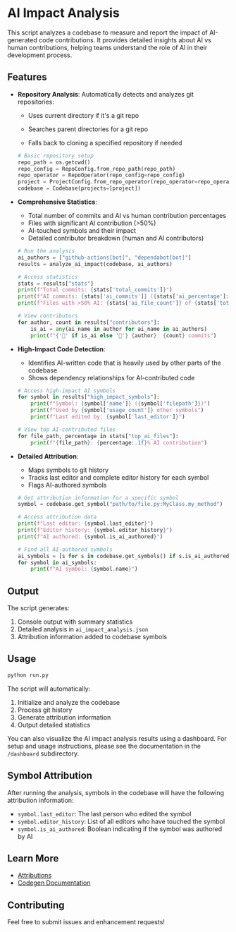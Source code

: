 # AI Impact Analysis

This script analyzes a codebase to measure and report the impact of AI-generated code contributions. It provides detailed insights about AI vs human contributions, helping teams understand the role of AI in their development process.

## Features

- **Repository Analysis**: Automatically detects and analyzes git repositories:

  - Uses current directory if it's a git repo

  - Searches parent directories for a git repo

  - Falls back to cloning a specified repository if needed

  ```python
  # Basic repository setup
  repo_path = os.getcwd()
  repo_config = RepoConfig.from_repo_path(repo_path)
  repo_operator = RepoOperator(repo_config=repo_config)
  project = ProjectConfig.from_repo_operator(repo_operator=repo_operator, programming_language=ProgrammingLanguage.PYTHON)
  codebase = Codebase(projects=[project])
  ```

- **Comprehensive Statistics**:

  - Total number of commits and AI vs human contribution percentages
  - Files with significant AI contribution (>50%)
  - AI-touched symbols and their impact
  - Detailed contributor breakdown (human and AI contributors)

  ```python
  # Run the analysis
  ai_authors = ["github-actions[bot]", "dependabot[bot]"]
  results = analyze_ai_impact(codebase, ai_authors)

  # Access statistics
  stats = results["stats"]
  print(f"Total commits: {stats['total_commits']}")
  print(f"AI commits: {stats['ai_commits']} ({stats['ai_percentage']:.1f}%)")
  print(f"Files with >50% AI: {stats['ai_file_count']} of {stats['total_file_count']}")

  # View contributors
  for author, count in results["contributors"]:
      is_ai = any(ai_name in author for ai_name in ai_authors)
      print(f"{'🤖' if is_ai else '👤'} {author}: {count} commits")
  ```

- **High-Impact Code Detection**:

  - Identifies AI-written code that is heavily used by other parts of the codebase
  - Shows dependency relationships for AI-contributed code

  ```python
  # Access high-impact AI symbols
  for symbol in results["high_impact_symbols"]:
      print(f"Symbol: {symbol['name']} ({symbol['filepath']})")
      print(f"Used by {symbol['usage_count']} other symbols")
      print(f"Last edited by: {symbol['last_editor']}")

  # View top AI-contributed files
  for file_path, percentage in stats["top_ai_files"]:
      print(f"{file_path}: {percentage:.1f}% AI contribution")
  ```

- **Detailed Attribution**:

  - Maps symbols to git history
  - Tracks last editor and complete editor history for each symbol
  - Flags AI-authored symbols

  ```python
  # Get attribution information for a specific symbol
  symbol = codebase.get_symbol("path/to/file.py:MyClass.my_method")

  # Access attribution data
  print(f"Last editor: {symbol.last_editor}")
  print(f"Editor history: {symbol.editor_history}")
  print(f"AI authored: {symbol.is_ai_authored}")

  # Find all AI-authored symbols
  ai_symbols = [s for s in codebase.get_symbols() if s.is_ai_authored]
  for symbol in ai_symbols:
      print(f"AI symbol: {symbol.name}")
  ```

## Output

The script generates:

1. Console output with summary statistics
1. Detailed analysis in `ai_impact_analysis.json`
1. Attribution information added to codebase symbols

## Usage

```bash
python run.py
```

The script will automatically:

1. Initialize and analyze the codebase
1. Process git history
1. Generate attribution information
1. Output detailed statistics

You can also visualize the AI impact analysis results using a dashboard. For setup and usage instructions, please see the documentation in the `/dashboard` subdirectory.

## Symbol Attribution

After running the analysis, symbols in the codebase will have the following attribution information:

- `symbol.last_editor`: The last person who edited the symbol
- `symbol.editor_history`: List of all editors who have touched the symbol
- `symbol.is_ai_authored`: Boolean indicating if the symbol was authored by AI

## Learn More

- [Attributions](https://graph-sitter.com/tutorials/attributions)
- [Codegen Documentation](https://graph-sitter.com)

## Contributing

Feel free to submit issues and enhancement requests!
